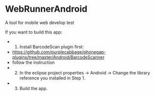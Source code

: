 WebRunnerAndroid
================

A tool for mobile web develop test

If you want to build this app:
- 1. Install BarcodeScan plugin first:
- 	https://github.com/purplecabbage/phonegap-plugins/tree/master/Android/BarcodeScanner
- 	follow the instruction
- 2. In the eclipse project properties -> Android -> Change the library reference you installed in Step 1.
- 3. Build the app.
